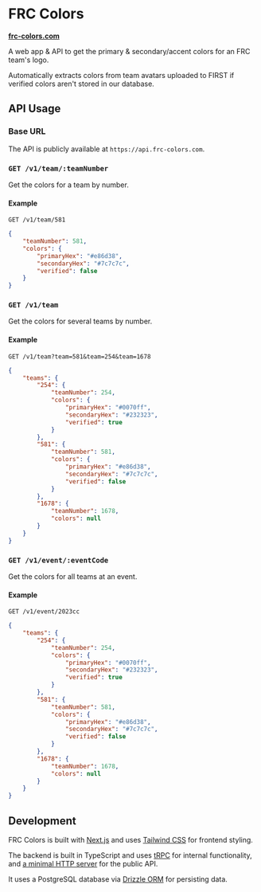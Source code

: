 # FRC Colors

**[frc-colors.com](https://frc-colors.com)**

A web app & API to get the primary & secondary/accent colors for an FRC team's logo.

Automatically extracts colors from team avatars uploaded to FIRST if verified colors aren't stored in our database.

## API Usage

### Base URL

The API is publicly available at `https://api.frc-colors.com`.

### `GET /v1/team/:teamNumber`

Get the colors for a team by number.

#### Example

`GET /v1/team/581`

```json
{
	"teamNumber": 581,
	"colors": {
		"primaryHex": "#e86d38",
		"secondaryHex": "#7c7c7c",
		"verified": false
	}
}
```

### `GET /v1/team`

Get the colors for several teams by number.

#### Example

`GET /v1/team?team=581&team=254&team=1678`

```json
{
	"teams": {
		"254": {
			"teamNumber": 254,
			"colors": {
				"primaryHex": "#0070ff",
				"secondaryHex": "#232323",
				"verified": true
			}
		},
		"581": {
			"teamNumber": 581,
			"colors": {
				"primaryHex": "#e86d38",
				"secondaryHex": "#7c7c7c",
				"verified": false
			}
		},
		"1678": {
			"teamNumber": 1678,
			"colors": null
		}
	}
}
```

### `GET /v1/event/:eventCode`

Get the colors for all teams at an event.

#### Example

`GET /v1/event/2023cc`

```json
{
	"teams": {
		"254": {
			"teamNumber": 254,
			"colors": {
				"primaryHex": "#0070ff",
				"secondaryHex": "#232323",
				"verified": true
			}
		},
		"581": {
			"teamNumber": 581,
			"colors": {
				"primaryHex": "#e86d38",
				"secondaryHex": "#7c7c7c",
				"verified": false
			}
		},
		"1678": {
			"teamNumber": 1678,
			"colors": null
		}
	}
}
```

## Development

FRC Colors is built with [Next.js](https://nextjs.org/) and uses [Tailwind CSS](https://tailwindcss.com/) for frontend styling.

The backend is built in TypeScript and uses [tRPC](https://trpc.io/) for internal functionality, and [a minimal HTTP server](https://hono.dev/) for the public API.

It uses a PostgreSQL database via [Drizzle ORM](https://orm.drizzle.team/) for persisting data.
